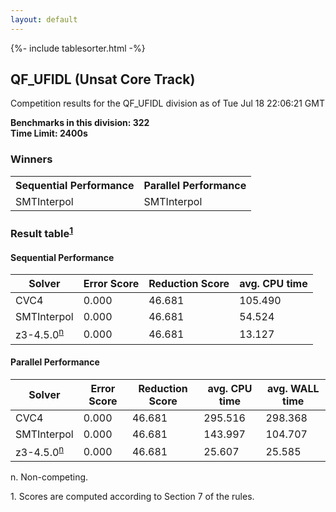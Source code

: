 ```yaml
---
layout: default
---
```

{%- include tablesorter.html -%}

##  QF_UFIDL (Unsat Core Track)

Competition results for the QF_UFIDL division as of Tue Jul 18 22:06:21 GMT

**Benchmarks in this division: 322**
<br/>
**Time Limit: 2400s**


### Winners

<table>
<tr>
<th class="center">Sequential Performance</th>
<th class="center">Parallel Performance</th>
</tr>
<tr class="center">
<td>SMTInterpol</td>
<td>SMTInterpol</td>
</tr>
</table>

### Result table<sup><a href="#fn1">1</a></sup>

#### Sequential Performance
<table id="sequential" class="result sorted">
<thead>
<tr>
<th class="center">Solver</th>
<th class="center">Error Score</th>
<th class="center">Reduction Score</th>
<th class="center">avg. CPU time </th>
</tr>
</thead>
<tr>
<td>CVC4</td>
<td class="right">0.000</td>
<td class="right">46.681</td>
<td class="right">105.490</td>
</tr>
<tr>
<td>SMTInterpol</td>
<td class="right">0.000</td>
<td class="right">46.681</td>
<td class="right">54.524</td>
</tr>
<tr>
<td>z3-4.5.0<SUP><a href="#fn">n</a></SUP>
</td>
<td class="right">0.000</td>
<td class="right">46.681</td>
<td class="right">13.127</td>
</tr>
</table>

#### Parallel Performance
<table id="parallel" class="result sorted">
<thead>
<tr>
<th class="center">Solver</th>
<th class="center">Error Score</th>
<th class="center">Reduction Score</th>
<th class="center">avg. CPU time </th>
<th class="center">avg. WALL time </th>
</tr>
</thead>
<tr>
<td>CVC4</td>
<td class="right">0.000</td>
<td class="right">46.681</td>
<td class="right">295.516</td>
<td class="right">298.368</td>
</tr>
<tr>
<td>SMTInterpol</td>
<td class="right">0.000</td>
<td class="right">46.681</td>
<td class="right">143.997</td>
<td class="right">104.707</td>
</tr>
<tr>
<td>z3-4.5.0<SUP><a href="#fn">n</a></SUP>
</td>
<td class="right">0.000</td>
<td class="right">46.681</td>
<td class="right">25.607</td>
<td class="right">25.585</td>
</tr>
</table>
<span id="fn"> n. Non-competing.</span>

<span id="fn1"> 1. Scores are computed according to Section 7 of the rules.</span>


